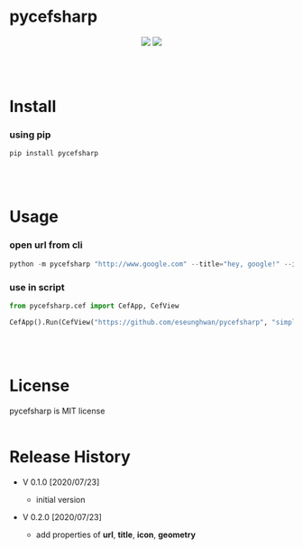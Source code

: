 # pycefsharp
<p align="center">

<a href="https://pypi.python.org/pypi/pycefsharp">
<img src="https://img.shields.io/pypi/v/pycefsharp.svg" /></a>
<a href="https://travis-ci.org/eseunghwan/pycefsharp"><img src="https://travis-ci.org/eseunghwan/pycefsharp.svg?branch=master" /></a>
</p>
<br>
<br>

# Install
### using pip
```powershell
pip install pycefsharp
```
<br>
<br>

# Usage
### open url from cli
```powershell
python -m pycefsharp "http://www.google.com" --title="hey, google!" --icon="[iconFile]" --geometry=[x],[y],[width],[height]
```

### use in script
```python
from pycefsharp.cef import CefApp, CefView

CefApp().Run(CefView("https://github.com/eseunghwan/pycefsharp", "simple_test"))
```
<br>
<br>

# License
pycefsharp is MIT license
<br>
<br>

# Release History
- V 0.1.0 [2020/07/23]
    - initial version

- V 0.2.0 [2020/07/23]
    - add properties of <b>url</b>, <b>title</b>, <b>icon</b>, <b>geometry</b>

